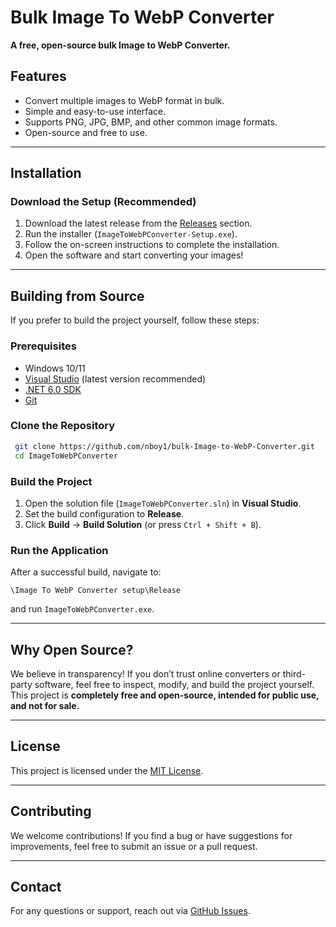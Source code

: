 # Bulk Image To WebP Converter

**A free, open-source bulk Image to WebP Converter.**

## Features

- Convert multiple images to WebP format in bulk.
- Simple and easy-to-use interface.
- Supports PNG, JPG, BMP, and other common image formats.
- Open-source and free to use.

---

## Installation

### **Download the Setup (Recommended)**

1. Download the latest release from the [Releases](https://github.com/nboy1/ImageToWebPConverter/releases) section.
2. Run the installer (`ImageToWebPConverter-Setup.exe`).
3. Follow the on-screen instructions to complete the installation.
4. Open the software and start converting your images!

---

## Building from Source

If you prefer to build the project yourself, follow these steps:

### **Prerequisites**

- Windows 10/11
- [Visual Studio](https://visualstudio.microsoft.com/) (latest version recommended)
- [.NET 6.0 SDK](https://dotnet.microsoft.com/en-us/download/dotnet/6.0)
- [Git](https://git-scm.com/)

### **Clone the Repository**

```sh
 git clone https://github.com/nboy1/bulk-Image-to-WebP-Converter.git
 cd ImageToWebPConverter
```

### **Build the Project**

1. Open the solution file (`ImageToWebPConverter.sln`) in **Visual Studio**.
2. Set the build configuration to **Release**.
3. Click **Build** → **Build Solution** (or press `Ctrl + Shift + B`).

### **Run the Application**

After a successful build, navigate to:

```
\Image To WebP Converter setup\Release
```

and run `ImageToWebPConverter.exe`.

---

## Why Open Source?

We believe in transparency! If you don’t trust online converters or third-party software, feel free to inspect, modify, and build the project yourself. This project is **completely free and open-source, intended for public use, and not for sale.**

---

## License

This project is licensed under the [MIT License](LICENSE).

---

## Contributing

We welcome contributions! If you find a bug or have suggestions for improvements, feel free to submit an issue or a pull request.

---

## Contact

For any questions or support, reach out via [GitHub Issues](https://github.com/nboy1/bulk-Image-to-WebP-Converter/issues).

